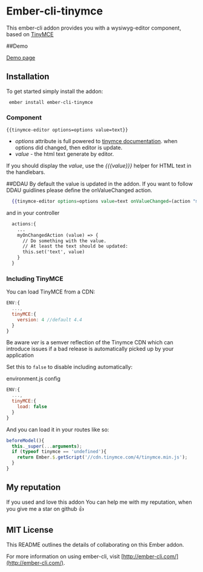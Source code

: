 # Ember-cli-tinymce

This ember-cli addon provides you with a wysiwyg-editor component, based on [TinyMCE](https://www.tinymce.com/)

##Demo

[Demo page](http://marucjmar.github.io/ember-cli-tinymce)

## Installation
To get started simply install the addon:

     ember install ember-cli-tinymce


### Component


    {{tinymce-editor options=options value=text}}


 - *options* attribute is full powered to [tinymce documentation](https://www.tinymce.com/docs/configure/). when options did changed, then editor is update.
 - *value* - the html text generate by editor.

If you should display the *value*, use the *{{{value}}}* helper for HTML text in the handlebars.

##DDAU
By default the value is updated in the addon. If you want to follow DDAU guidlines please define the onValueChanged action.
```hbs
  {{tinymce-editor options=options value=text onValueChanged=(action "myOnChangedAction")}}
```

and in your controller
```hbs
  actions:{
    ...
    myOnChangedAction (value) => {
      // Do something with the value. 
      // At least the text should be updated:
      this.set('text', value)
    }
  }
```

### Including TinyMCE

You can load TinyMCE from a CDN:

```js
ENV:{
  ...,
  tinyMCE:{
    version: 4 //default 4.4
  }
}
```

Be aware *ver* is a semver reflection of the Tinymce CDN which can introduce issues if a bad release is automatically picked up by your application

Set this to `false` to disable including automatically:

environment.js config

```js
ENV:{
  ...,
  tinyMCE:{
    load: false
  }
}
```

And you can load it in your routes like so:

```js
beforeModel(){
  this._super(...arguments);
  if (typeof tinymce == 'undefined'){
    return Ember.$.getScript('//cdn.tinymce.com/4/tinymce.min.js');
  }
}
```

## My reputation
If you used and love this addon You can help me with my reputation, when you give me a star on github :+1:


## MIT License

This README outlines the details of collaborating on this Ember addon.

For more information on using ember-cli, visit [http://ember-cli.com/](http://ember-cli.com/).
